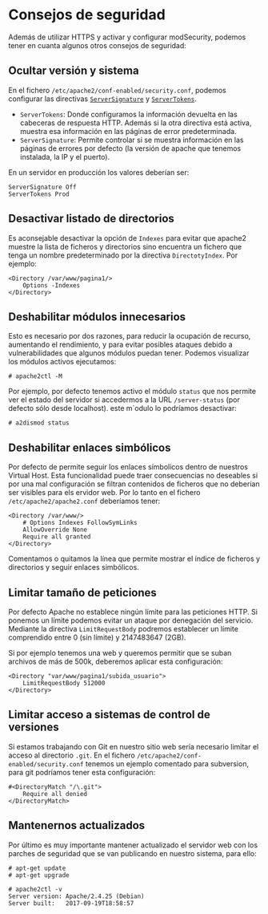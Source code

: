 # Consejos de seguridad

Además de utilizar HTTPS y activar y configurar modSecurity, podemos tener en cuanta algunos otros consejos de seguridad:

## Ocultar versión y sistema 

En el fichero `/etc/apache2/conf-enabled/security.conf`, podemos configurar las directivas [`ServerSignature`](https://httpd.apache.org/docs/2.4/es/mod/core.html#serversignature) y [`ServerTokens`](https://httpd.apache.org/docs/2.4/es/mod/core.html#servertokens).


* `ServerTokens`: Donde configuramos la información devuelta en las cabeceras de respuesta HTTP. Además si la otra directiva está activa, muestra esa información en las páginas de error predeterminada.
* `ServerSignature`: Permite controlar si se muestra información en las páginas de errores por defecto (la versión de apache que tenemos instalada, la IP y el puerto).

En un servidor en producción los valores deberían ser:

	ServerSignature Off
	ServerTokens Prod

## Desactivar listado de directorios 

Es aconsejable desactivar la opción de `Indexes` para evitar que apache2 muestre la lista de ficheros y directorios sino encuentra un fichero que tenga un nombre predeterminado por la directiva `DirectotyIndex`. Por ejemplo:

	<Directory /var/www/pagina1/>
		Options -Indexes
	</Directory>

## Deshabilitar módulos innecesarios 

Esto es necesario por dos razones, para reducir la ocupación de recurso, aumentando el rendimiento, y para evitar posibles ataques debido a vulnerabilidades que algunos módulos puedan tener. Podemos visualizar los módulos activos ejecutamos:

	# apache2ctl -M

Por ejemplo, por defecto tenemos activo el módulo `status` que nos permite ver el estado del servidor si accedermos a la URL `/server-status` (por defecto sólo desde localhost). este m´odulo lo podríamos desactivar:

	# a2dismod status

## Deshabilitar enlaces simbólicos 

 Por defecto de permite seguir los enlaces símbolicos dentro de nuestros Virtual Host. Esta funcionalidad puede traer consecuencias no deseables si por una mal configuración se filtran contenidos de ficheros que no deberían ser visibles para els ervidor web. Por lo tanto en el fichero `/etc/apache2/apache2.conf` deberíamos tener:

 	<Directory /var/www/>
        # Options Indexes FollowSymLinks 
        AllowOverride None
        Require all granted
	</Directory>

Comentamos o quitamos la línea que permite mostrar el índice de ficheros y directorios y seguir enlaces simbólicos.

## Limitar tamaño de peticiones 

 Por defecto Apache no establece ningún límite para las peticiones HTTP. Si ponemos un límite podemos evitar  un ataque por denegación del servicio. Mediante la directiva `LimitRequestBody` podremos establecer un límite comprendido entre 0 (sin límite) y 2147483647 (2GB).

Si por ejemplo tenemos una web y queremos permitir que se suban archivos de más de 500k, deberemos aplicar esta configuración:

	<Directory "var/www/pagina1/subida_usuario">
		LimitRequestBody 512000
	</Directory>

## Limitar acceso a sistemas de control de versiones

Si estamos trabajando con Git en nuestro sitio web sería necesario limitar el acceso al directorio `.git`. En el fichero `/etc/apache2/conf-enabled/security.conf` tenemos un ejemplo comentado para subversion, para git podríamos tener esta configuración:

	#<DirectoryMatch "/\.git">
		Require all denied
	</DirectoryMatch>

## Mantenernos actualizados 

Por último es muy importante mantener actualizado el servidor web con los parches de seguridad que se van publicando en nuestro sistema, para ello:

	# apt-get update
	# apt-get upgrade

	# apache2ctl -v
	Server version: Apache/2.4.25 (Debian)
	Server built:   2017-09-19T18:58:57
